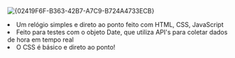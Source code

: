 ![{02419F6F-B363-42B7-A7C9-B724A4733ECB}](https://github.com/user-attachments/assets/1440db55-66d3-46cd-9b60-9eec3e20f620)

<li> Um relógio simples e direto ao ponto feito com HTML, CSS, JavaScript</li>
<li> Feito para testes com o objeto Date, que utiliza API's para coletar dados de hora em tempo real </li>
<li> O CSS é básico e direto ao ponto! </li>
